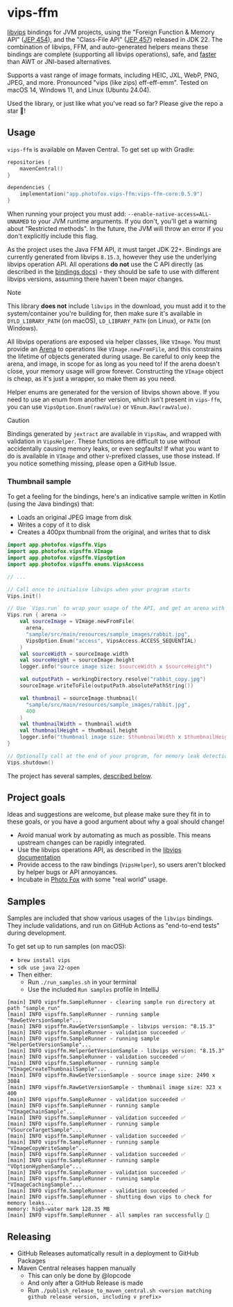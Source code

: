 # vips-ffm

[libvips](https://github.com/libvips/libvips) bindings for JVM projects, using the "Foreign Function & Memory API"
([JEP 454](https://openjdk.org/jeps/454)), and the "Class-File API" ([JEP 457](https://openjdk.org/jeps/457)) released in JDK 22. The combination
of libvips, FFM, and auto-generated helpers means these bindings are complete (supporting all libvips operations), safe,
and [faster](https://github.com/lopcode/vips-ffm/issues/59#issuecomment-2367634956) than AWT or JNI-based alternatives.

Supports a vast range of image formats, including HEIC, JXL, WebP, PNG, JPEG, and more. Pronounced "vips (like zips)
eff-eff-emm". Tested on macOS 14, Windows 11, and Linux (Ubuntu 24.04).

Used the library, or just like what you've read so far? Please give the repo a star 🌟️!

## Usage

`vips-ffm` is available on Maven Central. To get set up with Gradle:

```kotlin
repositories {
    mavenCentral()
}

dependencies {
    implementation("app.photofox.vips-ffm:vips-ffm-core:0.5.9")
}
```
When running your project you must add: `--enable-native-access=ALL-UNNAMED` to your JVM runtime arguments. If you
don't, you'll get a warning about "Restricted methods". In the future, the JVM will throw an error if you don't
explicitly include this flag.

As the project uses the Java FFM API, it must target JDK 22+. Bindings are currently generated from libvips `8.15.3`,
however they use the underlying libvips operation API. All operations **do not** use the C API directly (as described
in the [bindings docs](https://www.libvips.org/API/current/binding.html)) - they should be safe to use with different
libvips versions, assuming there haven't been major changes.

> [!NOTE]
> This library **does not** include `libvips` in the download, you must add it to the system/container you're building
> for, then make sure it's available in `DYLD_LIBRARY_PATH` (on macOS), `LD_LIBRARY_PATH` (on Linux), or `PATH` (on
> Windows).

All libvips operations are exposed via helper classes, like `VImage`. You must provide an [Arena][1] to operations like
`VImage.newFromFile`, and this constrains the lifetime of objects generated during usage. Be careful to only keep the 
arena, and image, in scope for as long as you need to! If the arena doesn't close, your memory usage will grow forever.
Constructing the `VImage` object is cheap, as it's just a wrapper, so make them as you need.

Helper enums are generated for the version of libvips shown above. If you need to use an enum from another version,
which isn't present in `vips-ffm`, you can use `VipsOption.Enum(rawValue)` or `VEnum.Raw(rawValue)`.

> [!CAUTION]
> Bindings generated by `jextract` are available in `VipsRaw`, and wrapped with validation in `VipsHelper`. These
> functions are difficult to use without accidentally causing memory leaks, or even segfaults! If what you want to do is
> available in `VImage` and other `V`-prefixed classes, use those instead. If you notice something missing, please open
> a GitHub Issue.

### Thumbnail sample

To get a feeling for the bindings, here's an indicative sample written in Kotlin (using the Java bindings) that:
* Loads an original JPEG image from disk
* Writes a copy of it to disk
* Creates a 400px thumbnail from the original, and writes that to disk

```kotlin
import app.photofox.vipsffm.Vips
import app.photofox.vipsffm.VImage
import app.photofox.vipsffm.VipsOption
import app.photofox.vipsffm.enums.VipsAccess

// ...

// Call once to initialise libvips when your program starts
Vips.init()

// Use `Vips.run` to wrap your usage of the API, and get an arena with an appropriate lifetime to use
Vips.run { arena ->
    val sourceImage = VImage.newFromFile(
      arena,
      "sample/src/main/resources/sample_images/rabbit.jpg",
      VipsOption.Enum("access", VipsAccess.ACCESS_SEQUENTIAL)
    )
    val sourceWidth = sourceImage.width
    val sourceHeight = sourceImage.height
    logger.info("source image size: $sourceWidth x $sourceHeight")

    val outputPath = workingDirectory.resolve("rabbit_copy.jpg")
    sourceImage.writeToFile(outputPath.absolutePathString())

    val thumbnail = sourceImage.thumbnail(
      "sample/src/main/resources/sample_images/rabbit.jpg",
      400
    )
    val thumbnailWidth = thumbnail.width
    val thumbnailHeight = thumbnail.height
    logger.info("thumbnail image size: $thumbnailWidth x $thumbnailHeight")
}

// Optionally call at the end of your program, for memory leak detection
Vips.shutdown()
```

The project has several samples, [described below](#samples).

## Project goals

Ideas and suggestions are welcome, but please make sure they fit in to these goals, or you have a good argument about
why a goal should change!

* Avoid manual work by automating as much as possible. This means upstream changes can be rapidly integrated.
* Use the libvips operations API, as described in the [libvips documentation](https://www.libvips.org/API/current/binding.html)
* Provide access to the raw bindings (`VipsHelper`), so users aren't blocked by helper bugs or API annoyances.
* Incubate in [Photo Fox](https://github.com/lopcode/photo-fox) with some "real world" usage.

## Samples

Samples are included that show various usages of the `libvips` bindings. They include validations, and run on GitHub
Actions as "end-to-end tests" during development.

To get set up to run samples (on macOS):
* `brew install vips`
* `sdk use java 22-open`
* Then either:
  * Run `./run_samples.sh` in your terminal
  * Use the included `Run samples` profile in IntelliJ

```
[main] INFO vipsffm.SampleRunner - clearing sample run directory at path "sample_run"
[main] INFO vipsffm.SampleRunner - running sample "RawGetVersionSample"...
[main] INFO vipsffm.RawGetVersionSample - libvips version: "8.15.3"
[main] INFO vipsffm.SampleRunner - validation succeeded ✅
[main] INFO vipsffm.SampleRunner - running sample "HelperGetVersionSample"...
[main] INFO vipsffm.HelperGetVersionSample - libvips version: "8.15.3"
[main] INFO vipsffm.SampleRunner - validation succeeded ✅
[main] INFO vipsffm.SampleRunner - running sample "VImageCreateThumbnailSample"...
[main] INFO vipsffm.RawGetVersionSample - source image size: 2490 x 3084
[main] INFO vipsffm.RawGetVersionSample - thumbnail image size: 323 x 400
[main] INFO vipsffm.SampleRunner - validation succeeded ✅
[main] INFO vipsffm.SampleRunner - running sample "VImageChainSample"...
[main] INFO vipsffm.SampleRunner - validation succeeded ✅
[main] INFO vipsffm.SampleRunner - running sample "VSourceTargetSample"...
[main] INFO vipsffm.SampleRunner - validation succeeded ✅
[main] INFO vipsffm.SampleRunner - running sample "VImageCopyWriteSample"...
[main] INFO vipsffm.SampleRunner - validation succeeded ✅
[main] INFO vipsffm.SampleRunner - running sample "VOptionHyphenSample"...
[main] INFO vipsffm.SampleRunner - validation succeeded ✅
[main] INFO vipsffm.SampleRunner - running sample "VImageCachingSample"...
[main] INFO vipsffm.SampleRunner - validation succeeded ✅
[main] INFO vipsffm.SampleRunner - shutting down vips to check for memory leaks...
memory: high-water mark 128.35 MB
[main] INFO vipsffm.SampleRunner - all samples ran successfully 🎉
```

## Releasing

* GitHub Releases automatically result in a deployment to GitHub Packages
* Maven Central releases happen manually 
  * This can only be done by @lopcode
  * And only after a GitHub Release is made
  * Run `./publish_release_to_maven_central.sh <version matching github release version, including v prefix>` 

[1]: https://docs.oracle.com/en/java/javase/22/core/memory-segments-and-arenas.html
